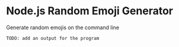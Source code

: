 # Node.js Random Emoji Generator

Generate random emojis on the command line

```bash
TODO: add an output for the program


```
